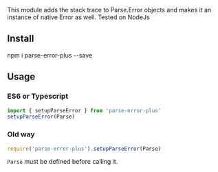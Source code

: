 This module adds the stack trace to Parse.Error objects and makes it an instance of native Error as well.
Tested on NodeJs

## Install
npm i parse-error-plus --save

## Usage
### ES6 or Typescript

```ts
import { setupParseError } from 'parse-error-plus'
setupParseError(Parse)
```

### Old way

```js
require('parse-error-plus').setupParseError(Parse)
```

`Parse` must be defined before calling it.
